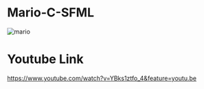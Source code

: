 # Mario-C-SFML
![mario](https://user-images.githubusercontent.com/34737471/100992609-644d4580-357a-11eb-91a2-cd3486d021fe.png)

# Youtube Link
https://www.youtube.com/watch?v=YBks1ztfo_4&feature=youtu.be
